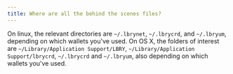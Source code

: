 ```yaml
---
title: Where are all the behind the scenes files?
---
```


On linux, the relevant directories are `~/.lbrynet`, `~/.lbrycrd`, and `~/.lbryum`, depending on which wallets you've used. On OS X, the folders of interest are `~/Library/Application Support/LBRY`, `~/Library/Application Support/lbrycrd`, `~/.lbrycrd` and `~/.lbryum`, also depending on which wallets you've used.
